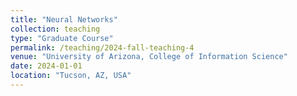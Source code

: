 ```yaml
---
title: "Neural Networks"
collection: teaching
type: "Graduate Course"
permalink: /teaching/2024-fall-teaching-4
venue: "University of Arizona, College of Information Science"
date: 2024-01-01
location: "Tucson, AZ, USA"
---
```

